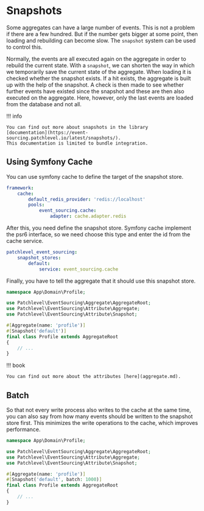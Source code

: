 # Snapshots

Some aggregates can have a large number of events.
This is not a problem if there are a few hundred.
But if the number gets bigger at some point, then loading and rebuilding can become slow.
The `snapshot` system can be used to control this.

Normally, the events are all executed again on the aggregate in order to rebuild the current state.
With a `snapshot`, we can shorten the way in which we temporarily save the current state of the aggregate.
When loading it is checked whether the snapshot exists.
If a hit exists, the aggregate is built up with the help of the snapshot.
A check is then made to see whether further events have existed since the snapshot
and these are then also executed on the aggregate.
Here, however, only the last events are loaded from the database and not all.

!!! info

    You can find out more about snapshots in the library 
    [documentation](https://event-sourcing.patchlevel.io/latest/snapshots/). 
    This documentation is limited to bundle integration.

## Using Symfony Cache

You can use symfony cache to define the target of the snapshot store.

```yaml
framework:
    cache:
        default_redis_provider: 'redis://localhost'
        pools:
            event_sourcing.cache:
                adapter: cache.adapter.redis
```

After this, you need define the snapshot store. 
Symfony cache implement the psr6 interface, so we need choose this type
and enter the id from the cache service.

```yaml
patchlevel_event_sourcing:
    snapshot_stores:
        default:
            service: event_sourcing.cache
```

Finally, you have to tell the aggregate that it should use this snapshot store.

```php
namespace App\Domain\Profile;

use Patchlevel\EventSourcing\Aggregate\AggregateRoot;
use Patchlevel\EventSourcing\Attribute\Aggregate;
use Patchlevel\EventSourcing\Attribute\Snapshot;

#[Aggregate(name: 'profile')]
#[Snapshot('default')]
final class Profile extends AggregateRoot
{
    // ...
}
```

!!! book

    You can find out more about the attributes [here](aggregate.md).

## Batch

So that not every write process also writes to the cache at the same time, 
you can also say from how many events should be written to the snapshot store first. 
This minimizes the write operations to the cache, which improves performance.

```php
namespace App\Domain\Profile;

use Patchlevel\EventSourcing\Aggregate\AggregateRoot;
use Patchlevel\EventSourcing\Attribute\Aggregate;
use Patchlevel\EventSourcing\Attribute\Snapshot;

#[Aggregate(name: 'profile')]
#[Snapshot('default', batch: 1000)]
final class Profile extends AggregateRoot
{
    // ...
}
```